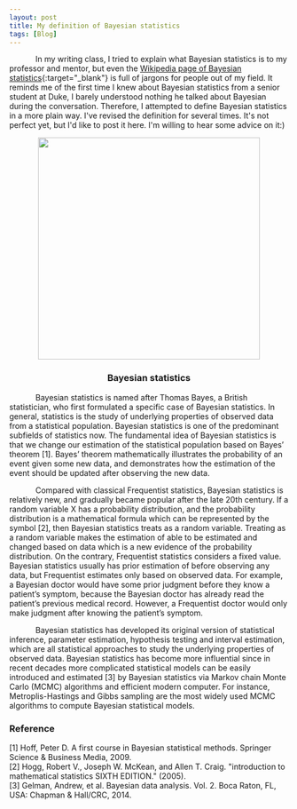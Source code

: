 ```yaml
---
layout: post
title: My definition of Bayesian statistics
tags: [Blog]
---
```


&nbsp;&nbsp;&nbsp;&nbsp;&nbsp;&nbsp;&nbsp;&nbsp;&nbsp;&nbsp;&nbsp;&nbsp;In my writing class, I tried to explain what Bayesian statistics is to my professor and mentor, but even the [Wikipedia page of Bayesian statistics](https://en.wikipedia.org/wiki/Bayesian_statistics){:target="_blank"} is full of jargons for people out of my field. It reminds me of the first time I knew about Bayesian statistics from a senior student at Duke, I barely understood nothing he talked about Bayesian during the conversation. Therefore, I attempted to define Bayesian statistics in a more plain way. I've revised the definition for several times. It's not perfect yet, but I'd like to post it here. I'm willing to hear some advice on it:)

<center> <img src="/gytcrt.github.io/public/img/bayesian.jpg" style="width: 400px;"/> </center>

<center> <h3>Bayesian statistics </h3> </center>

&nbsp;&nbsp;&nbsp;&nbsp;&nbsp;&nbsp;&nbsp;&nbsp;&nbsp;&nbsp;&nbsp;&nbsp;Bayesian statistics is named after Thomas Bayes, a British statistician, who first formulated a specific case of Bayesian statistics. In general, statistics is the study of underlying properties of observed data from a statistical population. Bayesian statistics is one of the predominant subfields of statistics now. The fundamental idea of Bayesian statistics is that we change our estimation of the statistical population based on Bayes’ theorem [1]. Bayes’ theorem mathematically illustrates the probability of an event given some new data, and demonstrates how the estimation of the event should be updated after observing the new data.

&nbsp;&nbsp;&nbsp;&nbsp;&nbsp;&nbsp;&nbsp;&nbsp;&nbsp;&nbsp;&nbsp;&nbsp;Compared with classical Frequentist statistics, Bayesian statistics is relatively new, and gradually became popular after the late 20th century. If a random variable X has a probability distribution, and the probability distribution is a mathematical formula which can be represented by the symbol [2], then Bayesian statistics treats  as a random variable. Treating  as a random variable makes the estimation of  able to be estimated and changed based on data which is a new evidence of the probability distribution. On the contrary, Frequentist statistics considers  a fixed value. Bayesian statistics usually has prior estimation of  before observing any data, but Frequentist estimates  only based on observed data. For example, a Bayesian doctor would have some prior judgment before they know a patient’s symptom, because the Bayesian doctor has already read the patient’s previous medical record. However, a Frequentist doctor would only make judgment after knowing the patient’s symptom.

&nbsp;&nbsp;&nbsp;&nbsp;&nbsp;&nbsp;&nbsp;&nbsp;&nbsp;&nbsp;&nbsp;&nbsp;Bayesian statistics has developed its original version of statistical inference, parameter estimation, hypothesis testing and interval estimation, which are all statistical approaches to study the underlying properties of observed data. Bayesian statistics has become more influential since in recent decades more complicated statistical models can be easily introduced and estimated [3] by Bayesian statistics via Markov chain Monte Carlo (MCMC) algorithms and efficient modern computer. For instance, Metroplis-Hastings and Gibbs sampling are the most widely used MCMC algorithms to compute Bayesian statistical models.

### Reference
[1] Hoff, Peter D. A first course in Bayesian statistical methods. Springer Science & Business Media, 2009.<br />
[2] Hogg, Robert V., Joseph W. McKean, and Allen T. Craig. "introduction to mathematical statistics SIXTH EDITION." (2005).<br />
[3] Gelman, Andrew, et al. Bayesian data analysis. Vol. 2. Boca Raton, FL, USA: Chapman & Hall/CRC, 2014.
